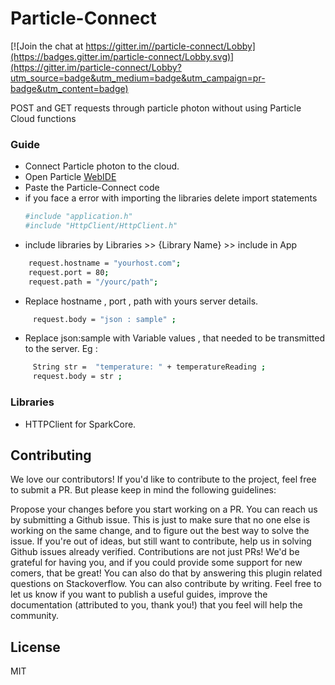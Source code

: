 # Particle-Connect

[![Join the chat at https://gitter.im//particle-connect/Lobby](https://badges.gitter.im/particle-connect/Lobby.svg)](https://gitter.im/particle-connect/Lobby?utm_source=badge&utm_medium=badge&utm_campaign=pr-badge&utm_content=badge)


POST and GET requests through particle photon  without using Particle Cloud functions

### Guide
- Connect Particle photon to the cloud.
- Open Particle [WebIDE](https://build.particle.io/)
- Paste the Particle-Connect code
- if you face a error with importing the libraries delete import statements 
  ```sh 
  #include "application.h"
  #include "HttpClient/HttpClient.h"
  ```
- include libraries by Libraries >> {Library Name} >> include in App

```sh
    request.hostname = "yourhost.com";
    request.port = 80;
    request.path = "/yourc/path";
```

 - Replace hostname , port , path with yours server details.

```sh
     request.body = "json : sample" ;
```
 - Replace json:sample with  Variable values ,  that needed to be transmitted to the server.
 Eg :
```sh
     String str =  "temperature: " + temperatureReading ;
     request.body = str ;
```

### Libraries
 - HTTPClient for SparkCore.

## Contributing

We love our contributors! If you'd like to contribute to the project, feel free to submit a PR. But please keep in mind the following guidelines:

Propose your changes before you start working on a PR. You can reach us by submitting a Github issue. This is just to make sure that no one else is working on the same change, and to figure out the best way to solve the issue.
If you're out of ideas, but still want to contribute, help us in solving Github issues already verified.
Contributions are not just PRs! We'd be grateful for having you, and if you could provide some support for new comers, that be great! You can also do that by answering this plugin related questions on Stackoverflow. You can also contribute by writing. Feel free to let us know if you want to publish a useful guides, improve the documentation (attributed to you, thank you!) that you feel will help the community.

## License

MIT
